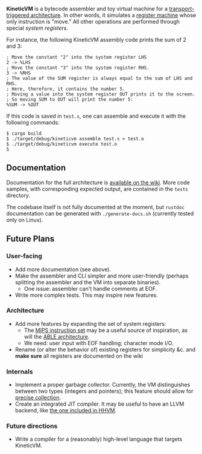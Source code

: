 **KineticVM** is a bytecode assembler and toy virtual machine for a [transport-triggered architecture](https://en.wikipedia.org/wiki/Transport_triggered_architecture). In other words, it simulates a [register machine](https://en.wikipedia.org/wiki/Register_machine) whose only instruction is "move." All other operations are performed through special *system registers*.

For instance, the following KineticVM assembly code prints the sum of 2 and 3:
```
; Move the constant "2" into the system register LHS
2 -> %LHS
; Move the constant "3" into the system register RHS.
3 -> %RHS
; The value of the SUM register is always equal to the sum of LHS and RHS.
; Here, therefore, it contains the number 5. 
; Moving a value into the system register OUT prints it to the screen.
; So moving SUM to OUT will print the number 5:
%SUM -> %OUT
```

If this code is saved in `test.s`, one can assemble and execute it with the following commands:
```
$ cargo build
$ ./target/debug/kineticvm assemble test.s > test.o
$ ./target/debug/kineticvm execute test.o
5
```

## Documentation

Documentation for the full architecture is [available on the wiki](https://github.com/jasonhansel/kineticvm/wiki). More code samples, with corresponding expected output, are contained in the `tests` directory.

The codebase itself is not fully documented at the moment, but `rustdoc` documentation can be generated with `./generate-docs.sh` (currently tested only on Linux).

## Future Plans

### User-facing
* Add more documentation (see above).
* Make the assembler and CLI simpler and more user-friendly (perhaps splitting the assembler and the VM into separate binaries).
    + One issue: assembler can't handle comments at EOF.
* Write more complex tests. This may inspire new features.

### Architecture
* Add more features by expanding the set of system registers:
    + The [MIPS instruction set](http://www.mrc.uidaho.edu/mrc/people/jff/digital/MIPSir.html) may be a useful source of inspiration, as will the [ABLE architecture](https://sites.google.com/site/macthenaief/Home/retro/able).
    + We need: user input with EOF handling; character mode I/O.
* Rename (or alter the behavior of) existing registers for simplicity &c. and **make sure** all registers are documented on the wiki
    
### Internals
* Implement a proper garbage collector. Currently, the VM distinguishes between two types (integers and pointers); this feature should allow for [precise collection](https://en.wikipedia.org/wiki/Tracing_garbage_collection#Precise_vs._conservative_and_internal_pointers).
* Create an integrated JIT compiler. It may be useful to have an LLVM backend, like [the one included in HHVM](http://hhvm.com/blog/10205/llvm-code-generation-in-hhvm).

### Future directions
* Write a compiler for a (reasonably) high-level language that targets KineticVM.